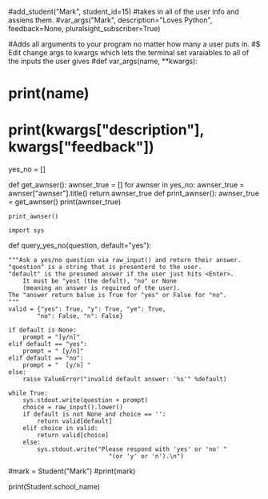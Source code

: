 #add_student("Mark", student_id=15)
#takes in all of the user info and assiens them.
#var_args("Mark", description="Loves Python", feedback=None, pluralsight_subscriber=True)

#Adds all arguments to your program no matter how many a user puts in.
#$ Edit change args to kwargs which lets the terminal set varaiables to all of the inputs the user gives
#def var_args(name, **kwargs):
#    print(name)
#    print(kwargs["description"], kwargs["feedback"])




yes_no = []
 
def get_awnser():
    awnser_true = []
    for awnser in yes_no:
        awnser_true = awnser["awnser"].title()
    return awnser_true
def print_awnser():
    awnser_true = get_awnser()
    print(awnser_true)
    
    print_awnser()
    
    import sys

def query_yes_no(question, default="yes"):
    
    """Ask a yes/no question via raw_input() and return their answer.
    "question" is a string that is presenterd to the user.
    "default" is the presumed answer if the user just hits <Enter>.
        It must be "yest (the defult), "no" or None 
        (meaning an answer is required of the user).
    The "answer return balue is True for "yes" or False for "no".
    """
    valid = {"yes": True, "y": True, "ye": True,
            "no": False, "n": False}
            
    if default is None:
        prompt = "[y/n]"
    elif default == "yes":
        prompt = " [y/n]"
    elif default == "no":
        prompt = "  [y/n] "
    else: 
        raise ValueError("invalid default answer: '%s'" %default)
    
    while True:
        sys.stdout.write(question + prompt)
        choice = raw_input().lower()
        if default is not None and choice == '':
            return valid[default]
        elif choice in valid:
            return valid[choice]
        else:
            sys.stdout.write("Please respond with 'yes' or 'no' "
                                "(or 'y' or 'n').\n")
#mark = Student("Mark")
#print(mark)

print(Student.school_name)